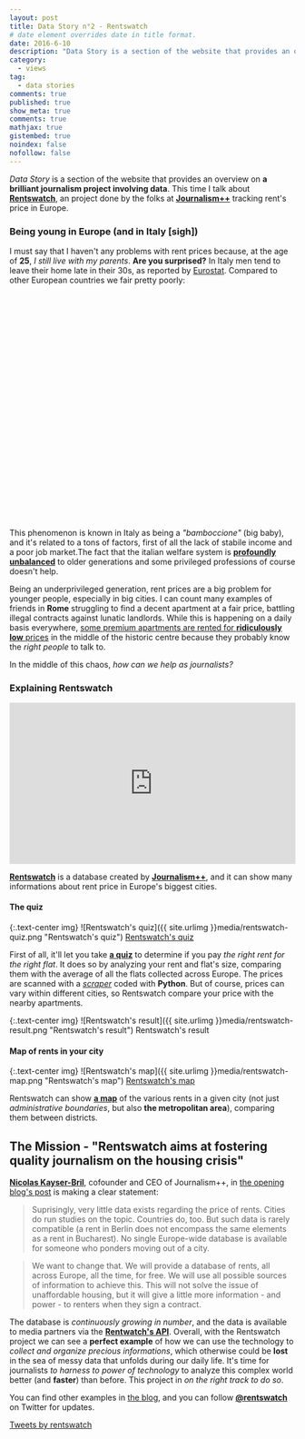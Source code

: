 ```yaml
---
layout: post
title: Data Story n°2 - Rentswatch
# date element overrides date in title format.
date: 2016-6-10
description: "Data Story is a section of the website that provides an overview on a brilliant journalism project involving data. This time I talk about Rentswatch, an project done by the folks at Journalism++ tracking rent's price in Europe."
category:
  - views
tag:
  - data stories
comments: true
published: true
show_meta: true
comments: true
mathjax: true
gistembed: true
noindex: false
nofollow: false
---
```


*Data Story* is a section of the website that provides an overview on **a brilliant journalism project involving data**. This time I talk about [**Rentswatch**](http://www.rentswatch.com/), an project done by the folks at [**Journalism++**](http://www.jplusplus.org/en/) tracking rent's price in Europe.

<!--more-->

### Being young in Europe (and in Italy [sigh])

I must say that I haven't any problems with rent prices because, at the age of **25**, *I still live with my parents*. **Are you surprised?** In Italy men tend to leave their home late in their 30s, as reported by [Eurostat](http://ec.europa.eu/eurostat/product?code=yth_demo_030&language=en&mode=view). Compared to other European countries we fair pretty poorly:

<script src="https://ajax.googleapis.com/ajax/libs/jquery/1.8.2/jquery.min.js">
</script>
<script src="https://code.highcharts.com/highcharts.js">
</script>
<script src="https://code.highcharts.com/modules/exporting.js">
</script>

<div id="container" style="min-width: 310px; height: 400px; margin: 0 auto">
</div>

<script type="text/javascript">

        $('#container').highcharts({
        chart: {
            type: 'column'
        },
        title: {
            text: 'Estimated mean age of leaving the parental household, by sex, 2015'
        },
        subtitle: {
            text: 'Source: <a href="http://ec.europa.eu/eurostat/product?code=yth_demo_030&language=en&mode=view">Eurostat</a>'
        },
        xAxis: {
            categories: [
                'EU-28',
                'Croatia',
                'Italy',
                'Greece',
                'Spain',
                'Turkey',
                'Austria',
                'Belgium',
                'United Kingdom',
                'France',
                'Germany',
                'Netherlands',
                'Estonia',
                'Finland',
                'Denmark',
                'Sweden'
            ],
            crosshair: true
        },
        yAxis: {
            min: 0,
            title: {
                text: 'Years'
            }
        },
        tooltip: {
            headerFormat: '<span style="font-size:10px">{point.key}</span><table>',
            pointFormat: '<tr><td style="color:{series.color};padding:0">{series.name}: </td>' +
                '<td style="padding:0"><b>{point.y:.1f} mean age</b></td></tr>',
            footerFormat: '</table>',
            shared: true,
            useHTML: true
        },
        plotOptions: {
            column: {
                pointPadding: 0.2,
                borderWidth: 0
            }
        },
        series: [{
            name: 'Men',
            data: [27.2, 33.0, 31.3, 30.8, 30.1, 29.8, 26.6, 25.8, 25.3, 24.8, 24.6, 24.5, 24.1, 22.6, 21.5, 19.7]

        }, {
            name: 'Women',
            data: [25.1, 29.6, 29.0, 28.0, 28.0, 24.9, 24.3, 24.1, 23.6, 23.0, 22.9, 22.9, 23.1, 21.1, 20.8, 19.6]

        }]
    });

</script>

This phenomenon is known in Italy as being a *"bamboccione"* (big baby), and it's related to a tons of factors, first of all the lack of stabile income and a poor job market.The fact that the italian welfare system is [**profoundly unbalanced**](https://www.bancaditalia.it/pubblicazioni/altri-atti-seminari/2013/paper-Ferrera.pdf) to older generations and some privileged professions of course doesn't help.

Being an underprivileged generation, rent prices are a big problem for younger people, especially in big cities. I can count many examples of friends in **Rome** struggling to find a decent apartment at a fair price, battling illegal contracts against lunatic landlords. While this is happening on a daily basis everywhere, [some premium apartments are rented for **ridiculously low** prices](https://www.theguardian.com/world/2016/feb/03/rome-reveals-apartments-with-historic-views-rented-out-for-a-few-euros-a-month) in the middle of the historic centre because they probably know the *right people* to talk to.

In the middle of this chaos, *how can we help as journalists?*

### Explaining Rentswatch

<style>.embed-container { position: relative; padding-bottom: 56.25%; height: 0; overflow: hidden; max-width: 100%; } .embed-container iframe, .embed-container object, .embed-container embed { position: absolute; top: 0; left: 0; width: 100%; height: 100%; }</style><div class='embed-container'><iframe src='https://www.youtube.com/embed/_a7g69kXn_o' frameborder='0' allowfullscreen></iframe></div>

[**Rentswatch**](http://www.rentswatch.com/) is a database created by [**Journalism++**](http://www.jplusplus.org/en/), and it can show many informations about rent price in Europe's biggest cities.

#### The quiz

{:.text-center img}
![Rentswatch's quiz]({{ site.urlimg }}media/rentswatch-quiz.png "Rentswatch's quiz") [Rentswatch's quiz](http://www.rentswatch.com/#!/quiz/)

First of all, it'll let you take [**a quiz**](http://www.rentswatch.com/#!/quiz/) to determine if you pay *the right rent for the right flat*. It does so by analyzing your rent and flat's size, comparing them with the average of all the flats collected across Europe. The prices are scanned with a [*scraper*](http://blog.rentswatch.com/writing-scrapers/) coded with **Python**. But of course, prices can vary within different cities, so Rentswatch compare your price with the nearby apartments.

{:.text-center img}
![Rentswatch's result]({{ site.urlimg }}media/rentswatch-result.png "Rentswatch's result") Rentswatch's result

#### Map of rents in your city

{:.text-center img}
![Rentswatch's map]({{ site.urlimg }}media/rentswatch-map.png "Rentswatch's map") [Rentswatch's map](http://www.rentswatch.com/#!/city/)

Rentswatch can show [**a map**](http://www.rentswatch.com/#!/city/) of the various rents in a given city (not just *administrative boundaries*, but also **the metropolitan area**), comparing them between districts.

## The Mission - "Rentswatch aims at fostering quality journalism on the housing crisis"

[**Nicolas Kayser-Bril**](https://twitter.com/nicolaskb), cofounder and CEO of Journalism++, in [the opening blog's post](http://blog.rentswatch.com/all-the-rents-all-the-time/) is making a clear statement:

> Suprisingly, very little data exists regarding the price of rents. Cities do run studies on the topic. Countries do, too. But such data is rarely compatible (a rent in Berlin does not encompass the same elements as a rent in Bucharest). No single Europe-wide database is available for someone who ponders moving out of a city.

> We want to change that. We will provide a database of rents, all across Europe, all the time, for free. We will use all possible sources of information to achieve this. This will not solve the issue of unaffordable housing, but it will give a little more information - and power - to renters when they sign a contract.

The database is *continuously growing in number*, and the data is available to media partners via the [**Rentwatch's API**](http://blog.rentswatch.com/api/). Overall, with the Rentswatch project we can see a **perfect example** of how we can use the technology to *collect and organize precious informations*, which otherwise could be **lost** in the sea of messy data that unfolds during our daily life. It's time for journalists *to harness to power of technology* to analyze this complex world better (and **faster**) than before. This project in *on the right track to do so*.

You can find other examples in [the blog](http://blog.rentswatch.com/), and you can follow [**@rentswatch**](https://twitter.com/rentswatch) on Twitter for updates.

<a class="twitter-timeline" data-width="500" data-height="500" data-dnt="true" href="https://twitter.com/rentswatch">Tweets by rentswatch</a> <script async src="//platform.twitter.com/widgets.js" charset="utf-8"></script>
